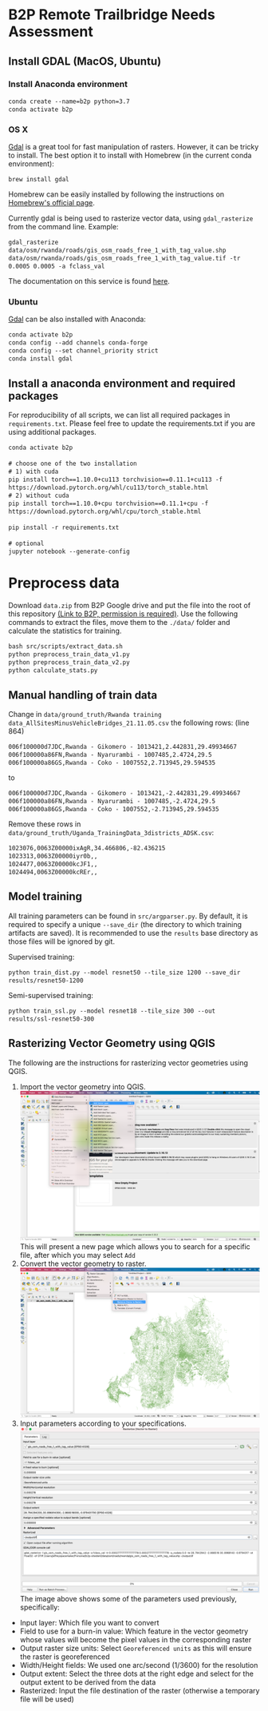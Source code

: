 # B2P Remote Trailbridge Needs Assessment

## Install GDAL (MacOS, Ubuntu)

### Install Anaconda environment

```
conda create --name=b2p python=3.7
conda activate b2p
```

### OS X

[Gdal](https://gdal.org/) is a great tool for fast manipulation of rasters. However, it can be tricky to install. The best option it to install with Homebrew (in the current conda environment):

```
brew install gdal
```

Homebrew can be easily installed by following the instructions on [Homebrew's official page](https://brew.sh/).

Currently gdal is being used to rasterize vector data, using `gdal_rasterize` from the command line. Example:
```
gdal_rasterize data/osm/rwanda/roads/gis_osm_roads_free_1_with_tag_value.shp data/osm/rwanda/roads/gis_osm_roads_free_1_with_tag_value.tif -tr 0.0005 0.0005 -a fclass_val
```
The documentation on this service is found [here](https://gdal.org/programs/gdal_rasterize.html).

### Ubuntu

[Gdal](https://gdal.org/) can be also installed with Anaconda:

```
conda activate b2p
conda config --add channels conda-forge
conda config --set channel_priority strict
conda install gdal
```

## Install a anaconda environment and required packages
For reproducibility of all scripts, we can list all required packages in `requirements.txt`.
Please feel free to update the requirements.txt if you are using additional packages.

```
conda activate b2p

# choose one of the two installation
# 1) with cuda
pip install torch==1.10.0+cu113 torchvision==0.11.1+cu113 -f https://download.pytorch.org/whl/cu113/torch_stable.html
# 2) without cuda
pip install torch==1.10.0+cpu torchvision==0.11.1+cpu -f https://download.pytorch.org/whl/cpu/torch_stable.html

pip install -r requirements.txt

# optional
jupyter notebook --generate-config
```

# Preprocess data

Download `data.zip` from B2P Google drive and put the file into the root of this repository [(Link to B2P, permission is required)](https://drive.google.com/drive/folders/1sbJ8xUDyGOtcmO25q7ZQwPw3uxa3wHkF?usp=sharing).
Use the following commands to extract the files, move them to the `./data/` folder and calculate the statistics for training.

```
bash src/scripts/extract_data.sh
python preprocess_train_data_v1.py
python preprocess_train_data_v2.py
python calculate_stats.py
```

## Manual handling of train data

Change in `data/ground_truth/Rwanda training data_AllSitesMinusVehicleBridges_21.11.05.csv` the following rows:
(line 864)
```
006f100000d7JDC,Rwanda - Gikomero - 1013421,2.442831,29.49934667
006f100000a86FN,Rwanda - Nyarurambi - 1007485,2.4724,29.5
006f100000a86GS,Rwanda - Coko - 1007552,2.713945,29.594535
```

to

```
006f100000d7JDC,Rwanda - Gikomero - 1013421,-2.442831,29.49934667
006f100000a86FN,Rwanda - Nyarurambi - 1007485,-2.4724,29.5
006f100000a86GS,Rwanda - Coko - 1007552,-2.713945,29.594535
```

Remove these rows in `data/ground_truth/Uganda_TrainingData_3districts_ADSK.csv`:

```
1023076,0063Z00000ixAgR,34.466806,-82.436215
1023313,0063Z00000iyr0b,,
1024477,0063Z00000kcJF1,,
1024494,0063Z00000kcREr,,
```

## Model training
All training parameters can be found in `src/argparser.py`. By default, it is required to specify a unique `--save_dir` 
(the directory to which training artifacts are saved). It is recommended to use the `results` base directory as those files will be ignored by git.

Supervised training:

```
python train_dist.py --model resnet50 --tile_size 1200 --save_dir results/resnet50-1200
```

Semi-supervised training:

```
python train_ssl.py --model resnet18 --tile_size 300 --out results/ssl-resnet50-300
```

## Rasterizing Vector Geometry using QGIS

The following are the instructions for rasterizing vector geometries using QGIS. 

1. Import the vector geometry into QGIS.
![](docs_imgs/AddVectorLayer.png)
This will present a new page which allows you to search for a specific file, after which you may select `Add`
2. Convert the vector geometry to raster.
![](docs_imgs/Rasterization.png)
3. Input parameters according to your specifications.
![](docs_imgs/RasterizationParameters.png)
The image above shows some of the parameters used previously, specifically:
- Input layer: Which file you want to convert
- Field to use for a burn-in value: Which feature in the vector geometry whose values will become the pixel values in the corresponding raster
- Output raster size units: Select `Georeferenced units` as this will ensure the raster is georeferenced
- Width/Height fields: We used one arc/second (1/3600) for the resolution
- Output extent: Select the three dots at the right edge and select for the output extent to be derived from the data
- Rasterized: Input the file destination of the raster (otherwise a temporary file will be used)